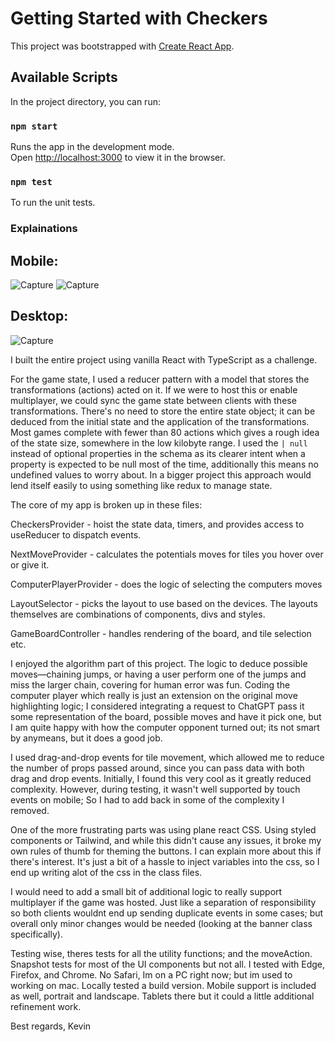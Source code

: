 # Getting Started with Checkers

This project was bootstrapped with [Create React App](https://github.com/facebook/create-react-app).

## Available Scripts

In the project directory, you can run:

### `npm start`

Runs the app in the development mode.\
Open [http://localhost:3000](http://localhost:3000) to view it in the browser.

### `npm test`

To run the unit tests.

### Explainations
## Mobile:
![Capture](https://github.com/k-kruusi/checkers/assets/36672454/b7fb6460-f113-447f-b82d-e9df8b503cb5)
![Capture](https://github.com/k-kruusi/checkers/assets/36672454/e8faaf6b-619a-465b-8b53-bf1436e71437)

## Desktop:
![Capture](https://github.com/k-kruusi/checkers/assets/36672454/9caee8c2-26bd-4c65-ba3b-987af3cf0eeb)

I built the entire project using vanilla React with TypeScript as a challenge. 

For the game state, I used a reducer pattern with a model that stores the transformations (actions) acted on it. If we were to host this or enable multiplayer, we could sync the game state between clients with these transformations. There's no need to store the entire state object; it can be deduced from the initial state and the application of the transformations. Most games complete with fewer than 80 actions which gives a rough idea of the state size, somewhere in the low kilobyte range. I used the `| null` instead of optional properties in the schema as its clearer intent when a property is expected to be null most of the time, additionally this means no undefined values to worry about. In a bigger project this approach would lend itself easily to using something like redux to manage state.

The core of my app is broken up in these files:

CheckersProvider - hoist the state data, timers, and provides access to useReducer to dispatch events.

NextMoveProvider - calculates the potentials moves for tiles you hover over or give it.

ComputerPlayerProvider - does the logic of selecting the computers moves

LayoutSelector - picks the layout to use based on the devices. The layouts themselves are combinations of components, divs and styles.

GameBoardController - handles rendering of the board, and tile selection etc.

I enjoyed the algorithm part of this project. The logic to deduce possible moves—chaining jumps, or having a user perform one of the jumps and miss the larger chain, covering for human error was fun. Coding the computer player which really is just an extension on the original move highlighting logic; I considered integrating a request to ChatGPT pass it some representation of the board, possible moves and have it pick one, but I am quite happy with how the computer opponent turned out; its not smart by anymeans, but it does a good job.

I used drag-and-drop events for tile movement, which allowed me to reduce the number of props passed around, since you can pass data with both drag and drop events. Initially, I found this very cool as it greatly reduced complexity. However, during testing, it wasn't well supported by touch events on mobile; So I had to add back in some of the complexity I removed.

One of the more frustrating parts was using plane react CSS. Using styled components or Tailwind, and while this didn't cause any issues, it broke my own rules of thumb for theming the buttons. I can explain more about this if there's interest. It's just a bit of a hassle to inject variables into the css, so I end up writing alot of the css in the class files.

I would need to add a small bit of additional logic to really support multiplayer if the game was hosted. Just like a separation of responsibility so both clients wouldnt end up sending duplicate events in some cases; but overall only minor changes would be needed (looking at the banner class specifically). 

Testing wise, theres tests for all the utility functions; and the moveAction. Snapshot tests for most of the UI components but not all. I tested with Edge, Firefox, and Chrome. No Safari, Im on a PC right now; but im used to working on mac. Locally tested a build version. Mobile support is included as well, portrait and landscape. Tablets there but it could a little additional refinement work.

Best regards,
Kevin


